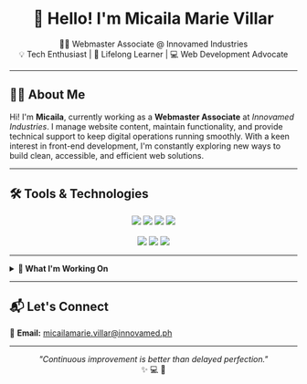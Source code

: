 <h1 align="center">💼 Hello! I'm Micaila Marie Villar</h1>
<p align="center">
  👩‍💻 Webmaster Associate @ Innovamed Industries  
  <br>
  💡 Tech Enthusiast | 🌱 Lifelong Learner | 💻 Web Development Advocate
</p>

<hr>

<h2>🧑‍💼 About Me</h2>

<p>
Hi! I'm <b>Micaila</b>, currently working as a <b>Webmaster Associate</b> at <i>Innovamed Industries</i>.  
I manage website content, maintain functionality, and provide technical support to keep digital operations running smoothly.  
With a keen interest in front-end development, I'm constantly exploring new ways to build clean, accessible, and efficient web solutions.
</p>

<hr>

<h2>🛠️ Tools & Technologies</h2>

<div align="center">
  <img src="https://img.shields.io/badge/HTML-E34F26?style=for-the-badge&logo=html5&logoColor=white"/>
  <img src="https://img.shields.io/badge/CSS-1572B6?style=for-the-badge&logo=css3&logoColor=white"/>
  <img src="https://img.shields.io/badge/JavaScript-F7DF1E?style=for-the-badge&logo=javascript&logoColor=black"/>
  <img src="https://img.shields.io/badge/Canva-00C4CC?style=for-the-badge&logo=canva&logoColor=white"/>
  <br><br>
  <img src="https://img.shields.io/badge/Git-F05032?style=for-the-badge&logo=git&logoColor=white"/>
  <img src="https://img.shields.io/badge/GitHub-181717?style=for-the-badge&logo=github&logoColor=white"/>
  <img src="https://img.shields.io/badge/VS%20Code-007ACC?style=for-the-badge&logo=visual-studio-code&logoColor=white"/>
</div>

<hr>

<details>
<summary><strong>🚀 What I'm Working On</strong></summary>
<br>
<ul>
  <li>🖥️ Website updates and maintenance for Innovamed</li>
  <li>🛠️ Providing technical support to internal teams</li>
  <li>🤝 Improving collaboration and communication skills across departments</li>
</ul>
</details>

<hr>

<h2>📬 Let's Connect</h2>

<p>
📧 <strong>Email:</strong> <a href="mailto:micailamarie.villar@innovamed.ph">micailamarie.villar@innovamed.ph</a>  
</p>

<hr>

<p align="center">
  <i>"Continuous improvement is better than delayed perfection."</i>  
  <br>
  ✨ 💻 🚀
</p>
